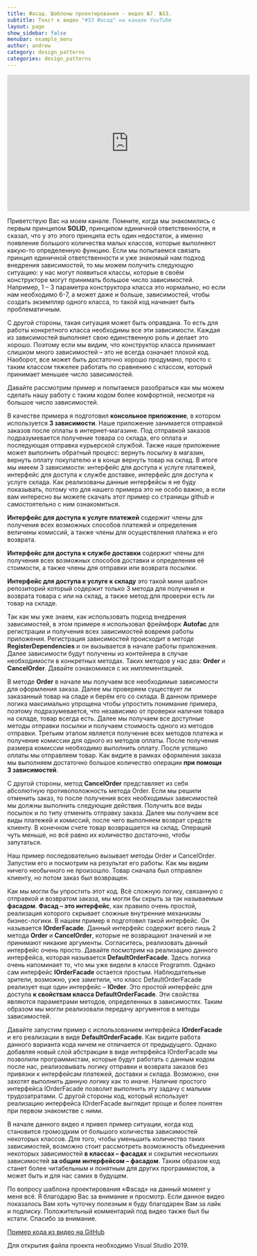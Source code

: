 ```yaml
---
title: Фасад. Шаблоны проектирования - видео №7. №53. 
subtitle: Текст к видео "#53 Фасад" на канале YouTube
layout: page
show_sidebar: false
menubar: example_menu
author: andrew
category: design_patterns
categories: design_patterns
---
```


<center>
<iframe width="560" height="315" src="https://www.youtube.com/embed/01jdhvIrffs" 
frameborder="0" allow="accelerometer; autoplay; 
encrypted-media; gyroscope; picture-in-picture" allowfullscreen></iframe>
</center>

Приветствую Вас на моем канале. Помните, когда мы знакомились с первым принципом **SOLID**, принципом единичной ответственности, я сказал, что у это этого принципа есть один 
недостаток, а именно появление большого количества малых классов, которые выполняют какую-то определенную функцию. Если мы попытаемся связать принцип единичной 
ответственности и уже знакомый нам подход внедрения зависимостей, то мы можем получить следующую ситуацию: у нас могут появиться классы, которые в своём конструкторе 
могут принимать большое число зависимостей. Например, 1 – 3 параметра конструктора класса это нормально, но если нам необходимо 6-7, а может даже и больше, зависимостей, 
чтобы создать экземпляр одного класса, то такой код начинает быть проблематичным. 

С другой стороны, такая ситуация может быть оправдана. То есть для работы конкретного класса необходимы все эти зависимости. Каждая из зависимостей выполняет свою 
единственную роль и делает это хорошо. Поэтому если мы видим, что конструктор класса принимает слишком много зависимостей – это не всегда означает плохой код. Наоборот, 
все может быть достаточно хорошо продумано, просто с таким классом тяжелее работать по сравнению с классом, который принимает меньшее число зависимостей.

Давайте рассмотрим пример и попытаемся разобраться как мы можем сделать нашу работу с таким кодом более комфортной, несмотря на большое число зависимостей.

В качестве примера я подготовил **консольное приложение**, в котором используется **3 зависимости**. Наше приложение занимается отправкой заказов после оплаты в интернет-магазине. 
Под отправкой заказов подразумевается получение товара со склада, его оплата и последующая отправка курьерской службой. Также наше приложение может выполнить обратный 
процесс: вернуть посылку в магазин, вернуть оплату покупателю и в конце вернуть товар на склад. В итоге мы имеем 3 зависимости: интерфейс для доступа к услуге платежей, 
интерфейс для доступа к службе доставке, интерфейс для доступа к услуге склада. Как реализованы данные интерфейсы я не буду показывать, потому что для нашего примера это 
не особо важно, а если вам интересно вы можете скачать этот пример со страницы github и самостоятельно с ним ознакомиться.

**Интерфейс для доступа к услуге платежей** содержит члены для получения всех возможных способов платежей и определения величины комиссий, а также члены для осуществления 
платежа и его возврата.

**Интерфейс для доступа к службе доставки** содержит члены для получения всех возможных способов доставки и определения её стоимости, а также члены для отправки или возврата 
посылки.

**Интерфейс для доступа к услуге к складу** это такой мини шаблон репозиторий который содержит только 3 метода для получения и возврата товара с или на склад, а также метод 
для проверки есть ли товар на складе.

Так как мы уже знаем, как использовать подход внедрения зависимостей, в этом примере я использовал фреймфорк **Autofac** для регистрации и получения всех зависимостей вовремя 
работы приложения. Регистрация зависимостей происходит в методе **RegisterDependencies** и он вызывается в начале работы приложения. Далее зависимости будут получены из 
контейнера в случае необходимости в конкретных методах. Таких методов у нас два: **Order** и **CancelOrder**. Давайте ознакомимся с их имплементацией.

В методе **Order** в начале мы получаем все необходимые зависимости для оформления заказа. Далее мы проверяем существует ли заказанный товар на сладе и берём его со склада. 
В данном примере логика максимально упрощена чтобы упростить понимание примера, поэтому подразумевается, что независимо от проверки наличия товара на складе, товар 
всегда есть. Далее мы получаем все доступные методы отправки посылки и получаем стоимость одного из методов отправки. Третьим этапом является получение всех методов 
платежа и получение комиссии для одного из методов оплаты. После получения размера комиссии необходимо выполнить оплату. После успешно оплаты мы отправляем товар. 
Как видите в рамках оформления заказа мы выполняем достаточно большое количество операции **при помощи 3 зависимостей**.

С другой стороны, метод **CancelOrder** представляет из себя абсолютную противоположность метода Order. Если мы решили отменить заказ, то после получения всех необходимых 
зависимостей мы должны выполнить следующие действия. Получить все виды посылок и по типу отменить отправку заказа. Далее мы получаем все виды платежей и комиссий, 
после чего выполняем возврат средств клиенту. В конечном счете товар возвращается на склад. Операций чуть меньше, но всё равно их количество достаточно, чтобы запутаться.

Наш пример последовательно вызывает методы Order и CancelOrder. Запустим его и посмотрим на результат его работы. Как мы видим ничего необычного не произошло. Товар 
сначала был отправлен клиенту, но потом заказ был возвращен.

Как мы могли бы упростить этот код. Всё сложную логику, связанную с отправкой и возвратом заказа, мы могли бы скрыть за так называемым **фасадом**. **Фасад – это интерфейс**, 
как правило очень простой, реализация которого скрывает сложные внутренние механизмы бизнес-логики. В нашем пример я подготовил такой интерфейс. Он называется 
**IOrderFacade**. Данный интерфейс содержит всего лишь 2 метода **Order** и **CancelOrder**, которые не возвращают значений и не принимают никакие аргументы. Согласитесь, 
реализовать данный интерфейс очень просто. Давайте посмотрим на реализацию данного интерфейса, которая называется **DefaultOrderFacade**. Здесь логика очень напоминает 
то, что мы уже видели в классе Programm. Однако сам интерфейс **IOrderFacade** остается простым. Наблюдательные зрители, возможно, уже заметили, что класс DefaultOrderFacade 
реализует еще один интерфейс – **IOrder**. Это простой интерфейс для доступа **к свойствам класса DefaultOrderFacade**. Эти свойства являются параметрами методов, определенных 
в зависимостях. Таким образом мы могли реализовали передачу аргументов в методы зависимостей.

Давайте запустим пример с использованием интерфейса **IOrderFacade** и его реализации в виде **DefaultOrderFacade**. Как видите работа данного варианта кода ничем не отличается 
от предыдущего. Однако добавляя новый слой абстракции в виде интерфейса IOrderFacade мы позволили программистам, которые будут работать с данным кодом после нас, 
реализовывать логику отправки и возврата заказов без привязки к интерфейсам платежей, доставки и склада. Возможно, они захотят выполнить данную логику как то иначе. 
Наличие простого интерфейса IOrderFacade позволит выполнить эту задачу с малыми трудозатратами. С другой стороны код, который использует реализацию интерфейса IOrderFacade 
выглядит проще и более понятен при первом знакомстве с ними.

В начале данного видео я привел пример ситуации, когда код становится громоздким от большого количества зависимостей некоторых классов. Для того, чтобы уменьшить количество 
таких зависимостей, возможно стоит рассмотреть возможность объединения некоторых зависимостей **в классах – фасадах** и сокрытия нескольких зависимостей **за общим** 
**интерфейсом – фасадом**. Таким образом код станет более читабельным и понятным для других программистов, а может быть и для нас самих в будущем.

По вопросу шаблона проектирования «Фасад» на данный момент у меня всё. Я благодарю Вас за внимание и просмотр. Если данное видео показалось Вам хоть чуточку полезным 
я буду благодарен Вам за лайк и подписку. Положительный комментарий под видео также был бы кстати. Спасибо за внимание.

<a href ="https://github.com/ashyrokoriadov/DesignPatterns" target="_blank">Пример кода из видео на GitHub</a><br/>

Для открытия файла проекта необходимо Visual Studio 2019.